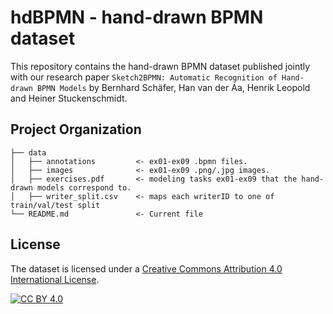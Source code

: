 # hdBPMN - hand-drawn BPMN dataset

This repository contains the hand-drawn BPMN dataset published jointly with our research paper `Sketch2BPMN: Automatic Recognition of Hand-drawn BPMN Models` by Bernhard Schäfer, Han van der Aa, Henrik Leopold and Heiner Stuckenschmidt.

## Project Organization

```
├── data
│   ├── annotations         <- ex01-ex09 .bpmn files.
│   ├── images              <- ex01-ex09 .png/.jpg images.
│   ├── exercises.pdf       <- modeling tasks ex01-ex09 that the hand-drawn models correspond to.
│   ├── writer_split.csv    <- maps each writerID to one of train/val/test split
└── README.md               <- Current file
```

## License

The dataset is licensed under a
[Creative Commons Attribution 4.0 International License][cc-by].

[![CC BY 4.0][cc-by-image]][cc-by]

[cc-by]: http://creativecommons.org/licenses/by/4.0/
[cc-by-image]: https://i.creativecommons.org/l/by/4.0/88x31.png
[cc-by-shield]: https://img.shields.io/badge/License-CC%20BY%204.0-lightgrey.svg
